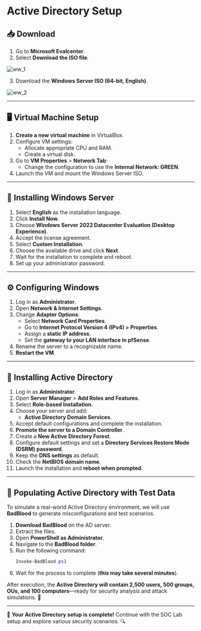 # Active Directory Setup

## 📥 Download
1. Go to **Microsoft Evalcenter**.
2. Select **Download the ISO file**.

![ww_1](https://github.com/user-attachments/assets/c261752c-795f-45b4-bad8-25034a394981)


3. Download the **Windows Server ISO (64-bit, English)**.

![ww_2](https://github.com/user-attachments/assets/b857209f-cef0-4c8d-97b9-43531c6da63c)


---

## 🖥 Virtual Machine Setup
1. **Create a new virtual machine** in VirtualBox.
2. Configure VM settings:
   - Allocate appropriate CPU and RAM.
   - Create a virtual disk.
3. Go to **VM Properties** > **Network Tab**:
   - Change the configuration to use the **Internal Network: GREEN**.
4. Launch the VM and mount the Windows Server ISO.

---

## 🔧 Installing Windows Server
1. Select **English** as the installation language.
2. Click **Install Now**.
3. Choose **Windows Server 2022 Datacenter Evaluation (Desktop Experience)**.
4. Accept the license agreement.
5. Select **Custom Installation**.
6. Choose the available drive and click **Next**.
7. Wait for the installation to complete and reboot.
8. Set up your administrator password.

---

## ⚙️ Configuring Windows
1. Log in as **Administrator**.
2. Open **Network & Internet Settings**.
3. Change **Adapter Options**:
   - Select **Network Card Properties**.
   - Go to **Internet Protocol Version 4 (IPv4) > Properties**.
   - Assign a **static IP address**.
   - Set the **gateway to your LAN interface in pfSense**.
4. Rename the server to a recognizable name.
5. **Restart the VM**.

---

## 🏢 Installing Active Directory
1. Log in as **Administrator**.
2. Open **Server Manager** > **Add Roles and Features**.
3. Select **Role-based Installation**.
4. Choose your server and add:
   - **Active Directory Domain Services**.
5. Accept default configurations and complete the installation.
6. **Promote the server to a Domain Controller**.
7. Create a **New Active Directory Forest**.
8. Configure default settings and set a **Directory Services Restore Mode (DSRM) password**.
9. Keep the **DNS settings** as default.
10. Check the **NetBIOS domain name**.
11. Launch the installation and **reboot when prompted**.

---

## 🔬 Populating Active Directory with Test Data
To simulate a real-world Active Directory environment, we will use **BadBlood** to generate misconfigurations and test scenarios.

1. **Download BadBlood** on the AD server.
2. Extract the files.
3. Open **PowerShell as Administrator**.
4. Navigate to the **BadBlood folder**.
5. Run the following command:
   ```powershell
   Invoke-BadBlood.ps1
   ```
6. Wait for the process to complete (**this may take several minutes**).

After execution, the **Active Directory will contain 2,500 users, 500 groups, OUs, and 100 computers**—ready for security analysis and attack simulations. 🚀

---

🎯 **Your Active Directory setup is complete!** Continue with the SOC Lab setup and explore various security scenarios. 🔍
